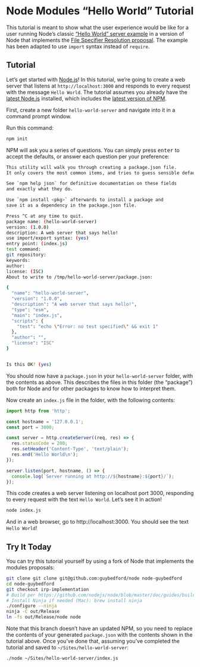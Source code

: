 # Node Modules “Hello World” Tutorial

This tutorial is meant to show what the user experience would be like for a user running Node’s classic [“Hello World” server example](https://nodejs.org/en/about/) in a version of Node that implements the [File Specifier Resolution proposal](https://github.com/GeoffreyBooth/node-import-file-specifier-resolution-proposal/). The example has been adapted to use `import` syntax instead of `require`.

## Tutorial

Let’s get started with [Node.js](https://nodejs.org/en/)! In this tutorial, we’re going to create a web server that listens at `http://localhost:3000` and responds to every request with the message `Hello World`. The tutorial assumes you already have the [latest Node.js](https://nodejs.org/en/download/) installed, which includes the [latest version of NPM](https://www.npmjs.com/get-npm).

First, create a new folder `hello-world-server` and navigate into it in a command prompt window.

Run this command:

```bash
npm init
```

NPM will ask you a series of questions. You can simply press <kbd>enter</kbd> to accept the defaults, or answer each question per your preference:

```bash
This utility will walk you through creating a package.json file.
It only covers the most common items, and tries to guess sensible defaults.

See `npm help json` for definitive documentation on these fields
and exactly what they do.

Use `npm install <pkg>` afterwards to install a package and
save it as a dependency in the package.json file.

Press ^C at any time to quit.
package name: (hello-world-server)
version: (1.0.0)
description: A web server that says hello!
use import/export syntax: (yes)
entry point: (index.js)
test command:
git repository:
keywords:
author:
license: (ISC)
About to write to /tmp/hello-world-server/package.json:

{
  "name": "hello-world-server",
  "version": "1.0.0",
  "description": "A web server that says hello!",
  "type": "esm",
  "main": "index.js",
  "scripts": {
    "test": "echo \"Error: no test specified\" && exit 1"
  },
  "author": "",
  "license": "ISC"
}


Is this OK? (yes)
```

You should now have a `package.json` in your `hello-world-server` folder, with the contents as above. This describes the files in this folder (the “package”) both for Node and for other packages to know how to interpret them.

Now create an `index.js` file in the folder, with the following contents:

```js
import http from 'http';

const hostname = '127.0.0.1';
const port = 3000;

const server = http.createServer((req, res) => {
  res.statusCode = 200;
  res.setHeader('Content-Type', 'text/plain');
  res.end('Hello World\n');
});

server.listen(port, hostname, () => {
  console.log(`Server running at http://${hostname}:${port}/`);
});
```

This code creates a web server listening on localhost port 3000, responding to every request with the text `Hello World`. Let’s see it in action!

```bash
node index.js
```

And in a web browser, go to http://localhost:3000. You should see the text `Hello World`!

## Try It Today

You can try this tutorial yourself by using a fork of Node that implements the modules proposals:

```bash
git clone git clone git@github.com:guybedford/node node-guybedford
cd node-guybedford
git checkout irp-implementation
# Build per https://github.com/nodejs/node/blob/master/doc/guides/building-node-with-ninja.md
# Install Ninja if needed (Mac): brew install ninja
./configure --ninja
ninja -C out/Release
ln -fs out/Release/node node
```

Note that this branch doesn’t have an updated NPM, so you need to replace the contents of your generated `package.json` with the contents shown in the tutorial above. Once you’ve done that, assuming you’ve completed the tutorial and saved to `~/Sites/hello-world-server`:

```bash
./node ~/Sites/hello-world-server/index.js
```
